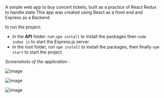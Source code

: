 A simple web app to buy concert tickets, built as a practice of React Redux to handle state
This app was created using React as a front end and Express as a Backend.

to run the project:
  -  In the **API** folder: run `npm install` to install the packages then `node index js` to start the Express.js server
  -  In the root folder, run `npm install` to install the packages, then finally `npm start` to start the project

*Screenshots of the application :*

![image](https://github.com/thsurgeonofdeath/concert_API_react_redux/assets/99540220/79a31a4d-bcbf-45ba-9bea-71f10eb86363)

![image](https://github.com/thsurgeonofdeath/concert_API_react_redux/assets/99540220/82ca1a36-6909-4b18-9c8b-3513454bcc58)

![image](https://github.com/thsurgeonofdeath/concert_API_react_redux/assets/99540220/a1f75cad-09cc-4594-8be4-157bb01984fc)


